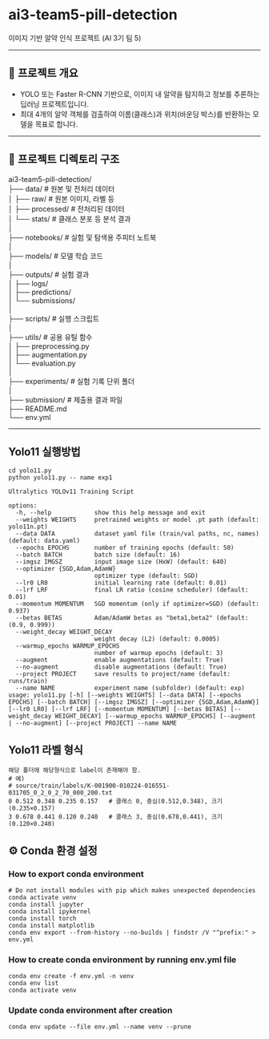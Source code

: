 ﻿# ai3-team5-pill-detection

이미지 기반 알약 인식 프로젝트 (AI 3기 팀 5)

---

## 🧪 프로젝트 개요
- YOLO 또는 Faster R-CNN 기반으로, 이미지 내 알약을 탐지하고 정보를 추론하는 딥러닝 프로젝트입니다.
- 최대 4개의 알약 객체를 검출하여 이름(클래스)과 위치(바운딩 박스)를 반환하는 모델을 목표로 합니다.

---

## 📁 프로젝트 디렉토리 구조

ai3-team5-pill-detection/    
├── data/                 # 원본 및 전처리 데이터    
│ ├── raw/                # 원본 이미지, 라벨 등    
│ ├── processed/          # 전처리된 데이터    
│ └── stats/              # 클래스 분포 등 분석 결과    
│    
├── notebooks/            # 실험 및 탐색용 주피터 노트북    
│    
├── models/               # 모델 학습 코드    
│    
├── outputs/              # 실험 결과    
│ ├── logs/    
│ ├── predictions/    
│ └── submissions/    
│    
├── scripts/              # 실행 스크립트    
│    
├── utils/                # 공용 유틸 함수    
│ ├── preprocessing.py    
│ ├── augmentation.py    
│ └── evaluation.py    
│    
├── experiments/          # 실험 기록 단위 폴더    
│    
├── submission/           # 제출용 결과 파일    
├── README.md    
└── env.yml    

---

## Yolo11 실행방법
```
cd yolo11.py
python yolo11.py -- name exp1

Ultralytics YOLOv11 Training Script

options:
  -h, --help            show this help message and exit
  --weights WEIGHTS     pretrained weights or model .pt path (default: yolo11n.pt)
  --data DATA           dataset yaml file (train/val paths, nc, names) (default: data.yaml)
  --epochs EPOCHS       number of training epochs (default: 50)
  --batch BATCH         batch size (default: 16)
  --imgsz IMGSZ         input image size (HxW) (default: 640)
  --optimizer {SGD,Adam,AdamW}
                        optimizer type (default: SGD)
  --lr0 LR0             initial learning rate (default: 0.01)
  --lrf LRF             final LR ratio (cosine scheduler) (default: 0.01)
  --momentum MOMENTUM   SGD momentum (only if optimizer=SGD) (default: 0.937)
  --betas BETAS         Adam/AdamW betas as "beta1,beta2" (default: (0.9, 0.999))
  --weight_decay WEIGHT_DECAY
                        weight decay (L2) (default: 0.0005)
  --warmup_epochs WARMUP_EPOCHS
                        number of warmup epochs (default: 3)
  --augment             enable augmentations (default: True)
  --no-augment          disable augmentations (default: True)
  --project PROJECT     save results to project/name (default: runs/train)
  --name NAME           experiment name (subfolder) (default: exp)
usage: yolo11.py [-h] [--weights WEIGHTS] [--data DATA] [--epochs EPOCHS] [--batch BATCH] [--imgsz IMGSZ] [--optimizer {SGD,Adam,AdamW}] [--lr0 LR0] [--lrf LRF] [--momentum MOMENTUM] [--betas BETAS] [--weight_decay WEIGHT_DECAY] [--warmup_epochs WARMUP_EPOCHS] [--augment | --no-augment] [--project PROJECT] --name NAME
```

## Yolo11 라벨 형식
```
해당 폴더에 해당형식으로 label이 존재해야 함.
# 예)
# source/train/labels/K-001900-010224-016551-031705_0_2_0_2_70_000_200.txt
0 0.512 0.348 0.235 0.157   # 클래스 0, 중심(0.512,0.348), 크기(0.235×0.157)
3 0.678 0.441 0.120 0.240   # 클래스 3, 중심(0.678,0.441), 크기(0.120×0.240)
```

## ⚙️ Conda 환경 설정
### How to export conda environment

```
# Do not install modules with pip which makes unexpected dependencies
conda activate venv
conda install jupyter
conda install ipykernel
conda install torch
conda install matplotlib
conda env export --from-history --no-builds | findstr /V "^prefix:" > env.yml
```

### How to create conda environment by running env.yml file
```
conda env create -f env.yml -n venv
conda env list
conda activate venv
```

### Update conda environment after creation
```
conda env update --file env.yml --name venv --prune
```
